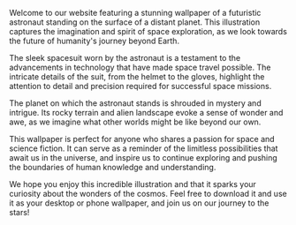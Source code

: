 <!--
Write me content for website with wallpaper "An illustration of a futuristic astronaut in a sleek spacesuit, standing on the surface of a distant planet."
-->

<!--font:"Open Sans"-->

Welcome to our website featuring a stunning wallpaper of a futuristic astronaut standing on the surface of a distant planet. This illustration captures the imagination and spirit of space exploration, as we look towards the future of humanity's journey beyond Earth.

The sleek spacesuit worn by the astronaut is a testament to the advancements in technology that have made space travel possible. The intricate details of the suit, from the helmet to the gloves, highlight the attention to detail and precision required for successful space missions.

The planet on which the astronaut stands is shrouded in mystery and intrigue. Its rocky terrain and alien landscape evoke a sense of wonder and awe, as we imagine what other worlds might be like beyond our own.

This wallpaper is perfect for anyone who shares a passion for space and science fiction. It can serve as a reminder of the limitless possibilities that await us in the universe, and inspire us to continue exploring and pushing the boundaries of human knowledge and understanding.

We hope you enjoy this incredible illustration and that it sparks your curiosity about the wonders of the cosmos. Feel free to download it and use it as your desktop or phone wallpaper, and join us on our journey to the stars!
